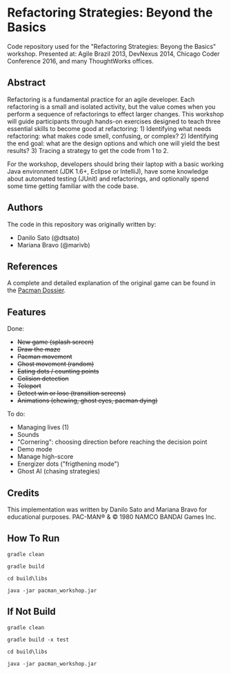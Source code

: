 # Refactoring Strategies: Beyond the Basics

Code repository used for the "Refactoring Strategies: Beyong the Basics" workshop.
Presented at: Agile Brazil 2013, DevNexus 2014, Chicago Coder Conference 2016, and many ThoughtWorks offices.

## Abstract

Refactoring is a fundamental practice for an agile developer. Each refactoring is a small and isolated activity, but the value comes when you perform a sequence of refactorings to effect larger changes. This workshop will guide participants through hands-on exercises designed to teach three essential skills to become good at refactoring: 1) Identifying what needs refactoring: what makes code smell, confusing, or complex? 2) Identifying the end goal: what are the design options and which one will yield the best results? 3) Tracing a strategy to get the code from 1 to 2.

For the workshop, developers should bring their laptop with a basic working Java environment (JDK 1.6+, Eclipse or IntelliJ), have some knowledge about automated testing (JUnit) and refactorings, and optionally spend some time getting familiar with the code base.

## Authors

The code in this repository was originally written by:

* Danilo Sato (@dtsato)
* Mariana Bravo (@marivb)

## References

A complete and detailed explanation of the original game can be found in the
[Pacman Dossier](https://www.gamasutra.com/view/feature/3938/the_pacman_dossier.php?print=1).

## Features

Done:
* ~~New game (splash screen)~~
* ~~Draw the maze~~
* ~~Pacman movement~~
* ~~Ghost movement (random)~~
* ~~Eating dots / counting points~~
* ~~Colision detection~~
* ~~Teleport~~
* ~~Detect win or lose (transition screens)~~
* ~~Animations (chewing, ghost eyes, pacman dying)~~

To do:
* Managing lives (1)
* Sounds
* "Cornering": choosing direction before reaching the decision point
* Demo mode
* Manage high-score
* Energizer dots ("frigthening mode")
* Ghost AI (chasing strategies)

## Credits

This implementation was written by Danilo Sato and Mariana Bravo for educational purposes. PAC-MAN® & © 1980 NAMCO BANDAI Games Inc.


## How To Run
```gradle clean```

```gradle build```

```cd build\libs```

```java -jar pacman_workshop.jar```

## If Not Build

```gradle clean```

```gradle build -x test```

```cd build\libs```

```java -jar pacman_workshop.jar```
